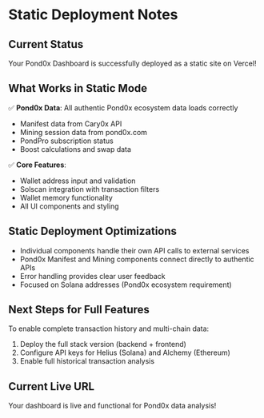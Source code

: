 # Static Deployment Notes

## Current Status
Your Pond0x Dashboard is successfully deployed as a static site on Vercel!

## What Works in Static Mode
✅ **Pond0x Data**: All authentic Pond0x ecosystem data loads correctly
- Manifest data from Cary0x API  
- Mining session data from pond0x.com
- PondPro subscription status
- Boost calculations and swap data

✅ **Core Features**: 
- Wallet address input and validation
- Solscan integration with transaction filters
- Wallet memory functionality
- All UI components and styling

## Static Deployment Optimizations
- Individual components handle their own API calls to external services
- Pond0x Manifest and Mining components connect directly to authentic APIs
- Error handling provides clear user feedback
- Focused on Solana addresses (Pond0x ecosystem requirement)

## Next Steps for Full Features
To enable complete transaction history and multi-chain data:
1. Deploy the full stack version (backend + frontend)
2. Configure API keys for Helius (Solana) and Alchemy (Ethereum)
3. Enable full historical transaction analysis

## Current Live URL
Your dashboard is live and functional for Pond0x data analysis!